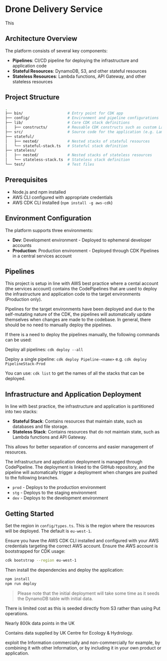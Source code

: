 # Drone Delivery Service

This

## Architecture Overview

The platform consists of several key components:

- **Pipelines**: CI/CD pipeline for deploying the infrastructure and application code
- **Stateful Resources**: DynamoDB, S3, and other stateful resources
- **Stateless Resources**: Lambda functions, API Gateway, and other stateless resources

## Project Structure

```bash
.
├── bin/                    # Entry point for CDK app
├── config/                 # Environment and pipeline configurations
├── lib/                    # Core CDK stack definitions
│   ├── constructs/         # Reusable CDK constructs such as custom Lambda function and DynamoDB table
├── src/                    # Source code for the application (e.g. Lambda function Code)
├── stateful/             
│   ├── nested/             # Nested stacks of stateful resources
│   └── stateful-stack.ts   # Stateful stack definition
├── stateless/
│   ├── nested/             # Nested stacks of stateless resources
│   └── stateless-stack.ts  # Stateless stack definition
└── test/                   # Test files
```

## Prerequisites

- Node.js and npm installed
- AWS CLI configured with appropriate credentials
- AWS CDK CLI installed (`npm install -g aws-cdk`)

## Environment Configuration

The platform supports three environments:

- **Dev**: Development environment - Deployed to ephemeral developer accounts
- **Production**: Production environment - Deployed through CDK Pipelines in a central services account

## Pipelines

This project is setup in line with AWS best practice where a cental account (the services account) contains the CodePipelines that are used to deploy the infrastructure and application code to the target environments (Production only).

Pipelines for the target environments have been deployed and due to the self-mutating nature of the CDK, the pipelines will automatically update themselves when changes are made to the codebase. In general, there should be no need to manually deploy the pipelines.

If there is a need to deploy the pipelines manually, the following commands can be used:

Deploy all pipelines:
`cdk deploy --all`

Deploy a single pipeline:
`cdk deploy Pipeline-<name>`
e.g. `cdk deploy PipelineStack-Prod`

You can use:
`cdk list`
to get the names of all the stacks that can be deployed.

## Infrastructure and Application Deployment

In line with best practice, the infrastructure and application is partitioned into two stacks:
- **Stateful Stack**: Contains resources that maintain state, such as databases and file storage.
- **Stateless Stack**: Contains resources that do not maintain state, such as Lambda functions and API Gateway.

This allows for better separation of concerns and easier management of resources.

The infrastructure and application deployment is managed through CodePipeline. The deployment is linked to the GitHub repository, and the pipeline will automatically trigger a deployment when changes are pushed to the following branches.
- `prod` - Deploys to the production environment
- `stg` - Deploys to the staging environment
- `dev` - Deploys to the development environment




## Getting Started

Set the region in `config/types.ts`. This is the region where the resources will be deployed. The default is `eu-west-1`.

Ensure you have the AWS CDK CLI installed and configured with your AWS credentials targeting the correct AWS account. Ensure the AWS account is bootstrapped for CDK usage:
```bash
cdk bootstrap --region eu-west-1
```

Then install the dependencies and deploy the application:
```bash
npm install
npm run deploy
```

> Please note that the initial deployment will take some time as it seeds the DynamoDB table with initial data.

There is limited cost as this is seeded directly from S3 rather than using Put operations.

Nearly 800k data points in the UK

Contains data supplied by UK Centre for Ecology & Hydrology.

exploit the Information commercially and non-commercially for example, by combining it with other Information, or by including it in your own product or application.
